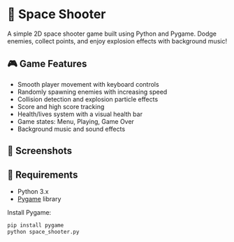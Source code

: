 # 🚀 Space Shooter

A simple 2D space shooter game built using Python and Pygame. Dodge enemies, collect points, and enjoy explosion effects with background music!

## 🎮 Game Features

- Smooth player movement with keyboard controls
- Randomly spawning enemies with increasing speed
- Collision detection and explosion particle effects
- Score and high score tracking
- Health/lives system with a visual health bar
- Game states: Menu, Playing, Game Over
- Background music and sound effects

## 📸 Screenshots


## 🧰 Requirements

- Python 3.x
- [Pygame](https://www.pygame.org/) library

Install Pygame:

```bash
pip install pygame
python space_shooter.py
